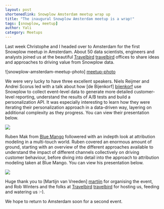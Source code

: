 ```yaml
---
layout: post
shortenedlink: Snowplow Amsterdam meetup wrap up
title: "The inaugural Snowplow Amsterdam meetup is a wrap!"
tags: [snowplow, meetup]
author: Yali
category: Meetups
---
```


Last week Christophe and I headed over to Amsterdam for the first Snowplow meetup in Amsterdam. About 50 data scientists, engineers and analysts joined us at the beautiful [Travelbird] [travelbird] offices to share ideas and approaches to driving value from Snowplow data.

![snowplow-amsterdam-meetup-photo] [meetup-photo]

<!--more-->

We were very lucky to have three excellent speakers. Niels Reijmer and Andrei Scorus led with a talk about how [de Bijenkorf] [bijenkorf] use Snowplow to collect event-level data to generate more detailed customer-level reporting, understand the results of A/B tests and build a personalization API. It was especially interesting to learn how they were iterating their personalization approach in a data-driven way, layering on additional complexity as they progress. You can view their presentation below.

<a href="/assets/pdf/snowplow-at-de-bijenkorf.pdf"><img src="/assets/img/blog/2015/05/snowplow-at-de-bijenkorf-presentation-cover.tiff" /></a>

Ruben Mak from [Blue Mango][bluemango] followered with an indepth look at attribution modeling in a multi-touch world. Ruben covered an enormous amount of ground, starting with an overview of the different approaches available to understand the impact of different channels collectively on driving customer behaviour, before diving into detail into the approach to attribution modeling taken at Blue Mango. You can view his presentation below.

<a href="/assets/pdf/conversion-attribution-on-snowplow-data-at-blue-mango.pdf"><img src="/assets/img/blog/2015/05/blue-mango-conversion-attribution-on-snowplow-data-presentation-cover.tiff" /></a>

Huge thank you to [Martijn van Vreeden] [martijn] for organising the event, and Rob Winters and the folks at [Travelbird] [travelbird] for hosting us, feeding and watering us :-).

We hope to return to Amsterdam soon for a second event. 



[martijn]: http://www.martijnvanvreeden.nl/
[travelbird]: http://travelbird.nl/
[bijenkorf]: http://www.debijenkorf.nl/
[bluemango]: http://www.bluemango.nl/
[meetup-photo]: /assets/img/blog/2015/05/snowplow-amsterdam-meetup-picture.jpg
